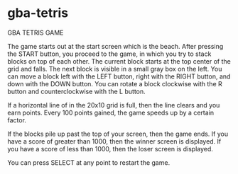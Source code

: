 # gba-tetris

GBA TETRIS GAME

The game starts out at the start screen which is the beach.
After pressing the START button, you proceed to the game, in which you try to stack blocks on top of each other.
The current block starts at the top center of the grid and falls.
The next block is visible in a small gray box on the left.
You can move a block left with the LEFT button, right with the RIGHT button, and down with the DOWN button.
You can rotate a block clockwise with the R button and counterclockwise with the L button.

If a horizontal line of in the 20x10 grid is full, then the line clears and you earn points.
Every 100 points gained, the game speeds up by a certain factor.

If the blocks pile up past the top of your screen, then the game ends.
If you have a score of greater than 1000, then the winner screen is displayed.
If you have a score of less than 1000, then the loser screen is displayed.

You can press SELECT at any point to restart the game.
